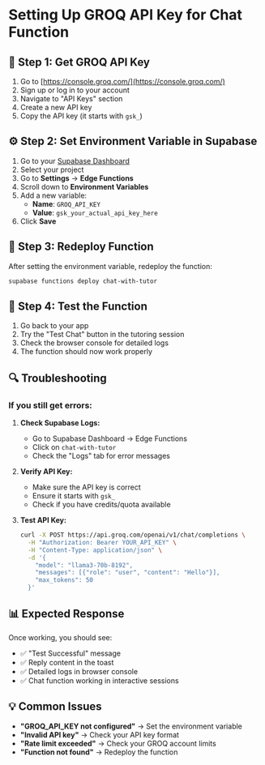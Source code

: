 # Setting Up GROQ API Key for Chat Function

## 🔑 Step 1: Get GROQ API Key

1. Go to [https://console.groq.com/](https://console.groq.com/)
2. Sign up or log in to your account
3. Navigate to "API Keys" section
4. Create a new API key
5. Copy the API key (it starts with `gsk_`)

## ⚙️ Step 2: Set Environment Variable in Supabase

1. Go to your [Supabase Dashboard](https://supabase.com/dashboard)
2. Select your project
3. Go to **Settings** → **Edge Functions**
4. Scroll down to **Environment Variables**
5. Add a new variable:
   - **Name**: `GROQ_API_KEY`
   - **Value**: `gsk_your_actual_api_key_here`
6. Click **Save**

## 🚀 Step 3: Redeploy Function

After setting the environment variable, redeploy the function:

```bash
supabase functions deploy chat-with-tutor
```

## 🧪 Step 4: Test the Function

1. Go back to your app
2. Try the "Test Chat" button in the tutoring session
3. Check the browser console for detailed logs
4. The function should now work properly

## 🔍 Troubleshooting

### If you still get errors:

1. **Check Supabase Logs:**
   - Go to Supabase Dashboard → Edge Functions
   - Click on `chat-with-tutor`
   - Check the "Logs" tab for error messages

2. **Verify API Key:**
   - Make sure the API key is correct
   - Ensure it starts with `gsk_`
   - Check if you have credits/quota available

3. **Test API Key:**
   ```bash
   curl -X POST https://api.groq.com/openai/v1/chat/completions \
     -H "Authorization: Bearer YOUR_API_KEY" \
     -H "Content-Type: application/json" \
     -d '{
       "model": "llama3-70b-8192",
       "messages": [{"role": "user", "content": "Hello"}],
       "max_tokens": 50
     }'
   ```

## 📊 Expected Response

Once working, you should see:
- ✅ "Test Successful" message
- ✅ Reply content in the toast
- ✅ Detailed logs in browser console
- ✅ Chat function working in interactive sessions

## 💡 Common Issues

- **"GROQ_API_KEY not configured"** → Set the environment variable
- **"Invalid API key"** → Check your API key format
- **"Rate limit exceeded"** → Check your GROQ account limits
- **"Function not found"** → Redeploy the function 